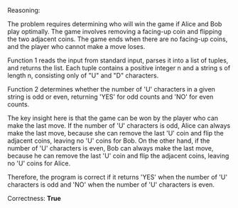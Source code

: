 Reasoning:

The problem requires determining who will win the game if Alice and Bob play optimally. The game involves removing a facing-up coin and flipping the two adjacent coins. The game ends when there are no facing-up coins, and the player who cannot make a move loses.

Function 1 reads the input from standard input, parses it into a list of tuples, and returns the list. Each tuple contains a positive integer n and a string s of length n, consisting only of "U" and "D" characters.

Function 2 determines whether the number of 'U' characters in a given string is odd or even, returning 'YES' for odd counts and 'NO' for even counts.

The key insight here is that the game can be won by the player who can make the last move. If the number of 'U' characters is odd, Alice can always make the last move, because she can remove the last 'U' coin and flip the adjacent coins, leaving no 'U' coins for Bob. On the other hand, if the number of 'U' characters is even, Bob can always make the last move, because he can remove the last 'U' coin and flip the adjacent coins, leaving no 'U' coins for Alice.

Therefore, the program is correct if it returns 'YES' when the number of 'U' characters is odd and 'NO' when the number of 'U' characters is even.

Correctness: **True**